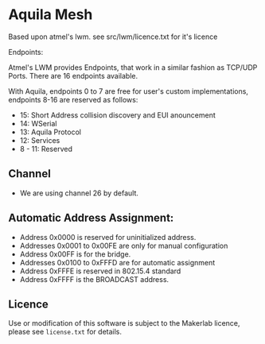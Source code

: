 # Aquila Mesh

Based upon atmel's lwm. see src/lwm/licence.txt for it's licence

Endpoints:

Atmel's LWM provides Endpoints, that work in a similar fashion as TCP/UDP Ports. There are 16 endpoints available.

With Aquila, endpoints 0 to 7 are free for user's custom implementations, endpoints 8-16 are reserved as follows:

- 15: Short Address collision discovery and EUI anouncement
- 14: WSerial
- 13: Aquila Protocol
- 12: Services
- 8 - 11: Reserved


## Channel

- We are using channel 26 by default.

## Automatic Address Assignment:

- Address 0x0000 is reserved for uninitialized address.
- Addresses 0x0001 to 0x00FE are only for manual configuration
- Address 0x00FF is for the bridge.
- Addresses 0x0100 to 0xFFFD are for automatic assignment
- Address 0xFFFE is reserved in 802.15.4 standard
- Address 0xFFFF is the BROADCAST address.

## Licence

Use or modification of this software is subject to the Makerlab licence, please see ``license.txt`` for details.
